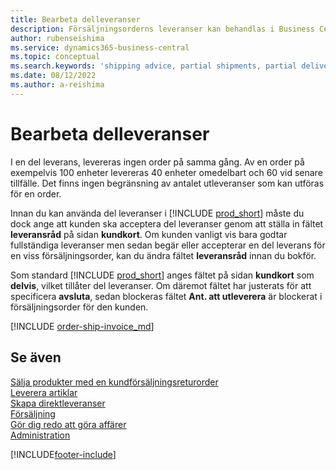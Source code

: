 ```yaml
---
title: Bearbeta delleveranser
description: Försäljningsorderns leveranser kan behandlas i Business Central med del leveranser med hjälp av fälten Leveransråd och Ant. att utleverera.
author: rubenseishima
ms.service: dynamics365-business-central
ms.topic: conceptual
ms.search.keywords: 'shipping advice, partial shipments, partial deliveries, trade, customer sales order'
ms.date: 08/12/2022
ms.author: a-reishima
---
```

# <a name="process-partial-shipments" />Bearbeta delleveranser

I en del leverans, levereras ingen order på samma gång. Av en order på exempelvis 100 enheter levereras 40 enheter omedelbart och 60 vid senare tillfälle. Det finns ingen begränsning av antalet utleveranser som kan utföras för en order.

Innan du kan använda del leveranser i [!INCLUDE [prod_short](includes/prod_short.md)] måste du dock ange att kunden ska acceptera del leveranser genom att ställa in fältet **leveransråd** på sidan **kundkort**. Om kunden vanligt vis bara godtar fullständiga leveranser men sedan begär eller accepterar en del leverans för en viss försäljningsorder, kan du ändra fältet **leveransråd** innan du bokför.

Som standard [!INCLUDE [prod_short](includes/prod_short.md)] anges fältet på sidan **kundkort** som **delvis**, vilket tillåter del leveranser. Om däremot fältet har justerats för att specificera **avsluta**, sedan blockeras fältet **Ant. att utleverera** är blockerat i försäljningsorder för den kunden.

[!INCLUDE [order-ship-invoice_md](includes/order-ship-invoice.md)]

## <a name="see-also" />Se även

[Sälja produkter med en kundförsäljningsreturorder](sales-how-sell-products.md)  
[Leverera artiklar](warehouse-how-ship-items.md)  
[Skapa direktleveranser](sales-how-drop-shipment.md)  
[Försäljning](sales-manage-sales.md)  
[Gör dig redo att göra affärer](ui-get-ready-business.md)  
[Administration](admin-setup-and-administration.md)  

[!INCLUDE[footer-include](includes/footer-banner.md)]
